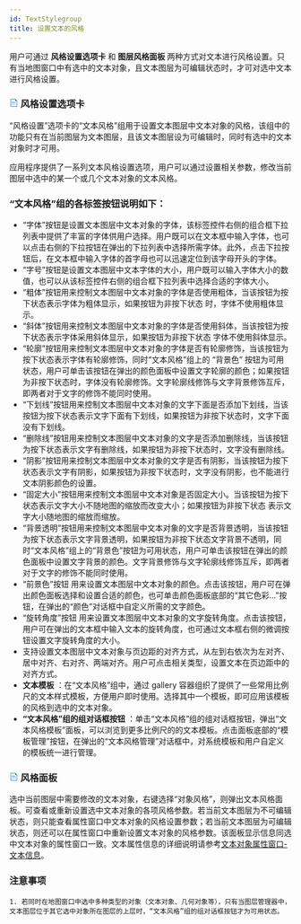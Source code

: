 ```yaml
---
id: TextStylegroup
title: 设置文本的风格
---
```

用户可通过 **风格设置选项卡** 和 **图层风格面板**
两种方式对文本进行风格设置。只有当地图窗口中有选中的文本对象，且文本图层为可编辑状态时，才可对选中文本进行风格设置。

### ![](../../img/read.gif) 风格设置选项卡

“风格设置”选项卡的“文本风格”组用于设置文本图层中文本对象的风格，该组中的功能只有在当前图层为文本图层，且该文本图层设为可编辑时，同时有选中的文本对象时才可用。

应用程序提供了一系列文本风格设置选项，用户可以通过设置相关参数，修改当前图层中选中的某一个或几个文本对象的文本风格。

### “文本风格”组的各标签按钮说明如下：

  * “字体”按钮是设置文本图层中文本对象的字体，该标签控件右侧的组合框下拉列表中提供了丰富的字体供用户选择。用户既可以在文本框中输入字体，也可以点击右侧的下拉按钮在弹出的下拉列表中选择所需字体。此外，点击下拉按钮后，在文本框中输入字体的首字母也可以迅速定位到该字母开头的字体。 
  * “字号”按钮是设置文本图层中文本字体的大小，用户既可以输入字体大小的数值，也可以从该标签控件右侧的组合框下拉列表中选择合适的字体大小。 
  * “粗体”按钮用来控制文本图层中文本对象的字体是否使用粗体，当该按钮为按下状态表示字体为粗体显示，如果按钮为非按下状态 时，字体不使用粗体显示。
  * “斜体”按钮用来控制文本图层中文本对象的字体是否使用斜体，当该按钮为按下状态表示字体采用斜体显示，如果按钮为非按下状态 字体不使用斜体显示。
  * “轮廓”按钮用来控制文本图层中文本对象的字体是否有轮廓修饰，当该按钮为按下状态表示字体有轮廓修饰，同时“文本风格”组上的 “背景色” 按钮为可用状态，用户可单击该按钮在弹出的颜色面板中设置文字轮廓的颜色；如果按钮为非按下状态时，字体没有轮廓修饰。文字轮廓线修饰与文字背景修饰互斥，即两者对于文字的修饰不能同时使用。
  * “下划线”按钮用来控制文本图层中文本对象的文字下面是否添加下划线，当该按钮为按下状态表示文字下面有下划线，如果按钮为非按下状态时，文字下面没有下划线。
  * “删除线”按钮用来控制文本图层中文本对象的文字是否添加删除线，当该按钮为按下状态表示文字有删除线，如果按钮为非按下状态时，文字没有删除线。
  * “阴影”按钮用来控制文本图层中文本对象的文字是否有阴影，当该按钮为按下状态表示文字有阴影，如果按钮为非按下状态时，文字没有阴影，也不能进行文本阴影颜色的设置。
  * “固定大小”按钮用来控制文本图层中文本对象是否固定大小。当该按钮为按下状态表示文字大小不随地图的缩放而改变大小；如果按钮为非按下状态 表示文字大小随地图的缩放而缩放。
  * “背景透明”按钮用来控制文本图层中文本对象的文字是否背景透明，当该按钮为按下状态表示文字背景透明，如果按钮为非按下状态文字背景不透明，同时“文本风格”组上的“背景色”按钮为可用状态，用户可单击该按钮在弹出的颜色面板中设置文字背景的颜色。文字背景修饰与文字轮廓线修饰互斥，即两者对于文字的修饰不能同时使用。
  * “前景色”按钮 用来设置文本图层中文本对象的颜色。点击该按钮，用户可在弹出颜色面板选择和设置合适的颜色，也可单击颜色面板底部的“其它色彩…”按钮，在弹出的“颜色”对话框中自定义所需的文字颜色。 
  * “旋转角度”按钮 用来设置文本图层中文本对象的文字旋转角度。点击该按钮，用户可在弹出的文本框中输入文本的旋转角度，也可通过文本框右侧的微调按钮设置文字旋转角度的大小。
  * 支持设置文本图层中文本对象与页边距的对齐方式，从左到右依次为左对齐、居中对齐、右对齐、两端对齐。用户可点击相关类型，设置文本在页边距中的对齐方式。 
  * **文本模板** ：在“文本风格”组中，通过 gallery 容器组织了提供了一些常用比例尺的文本样式模板，方便用户即时使用。选择其中一个模板，即可应用该模板的风格到选中的文本对象。 
  * **“文本风格”组的组对话框按钮** ：单击“文本风格”组的组对话框按钮，弹出“文本风格模板”面板，可以浏览到更多比例尺的的文本模板。点击面板底部的“模板管理”按钮，在弹出的“文本风格管理”对话框中，对系统模板和用户自定义的模板统一进行管理。

### ![](../../img/read.gif) 风格面板

选中当前图层中需要修改的文本对象，右键选择“对象风格”，则弹出文本风格面板。可查看或重新设置选中文本对象的各项风格参数。若当前文本图层为不可编辑状态，则只能查看属性窗口中文本对象的风格设置参数；若当前文本图层为可编辑状态，则还可以在属性窗口中重新设置文本对象的风格参数。该面板显示信息同选中文本对象的属性窗口一致。文本属性信息的详细说明请参考[文本对象属性窗口-
文本信息](../Interaction/Property)。

### 注意事项

    1. 若同时在地图窗口中选中多种类型的对象（文本对象、几何对象等），只有当图层管理器中，文本图层位于其它选中对象所在图层的上层时，“文本风格”组的组对话框按钮才为可用状态。
  

